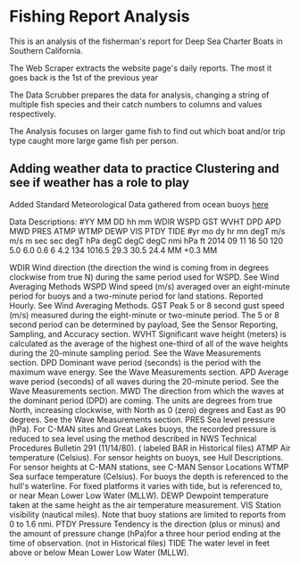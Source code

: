 # Fishing Report Analysis
This is an analysis of the fisherman's report for Deep Sea Charter Boats in Southern California.

The Web Scraper extracts the website page's daily reports.
    The most it goes back is the 1st of the previous year

The Data Scrubber prepares the data for analysis, changing a string of multiple fish species and their catch numbers to columns and values respectively.

The Analysis focuses on larger game fish to find out which boat and/or trip type caught more large game fish per person.

## Adding weather data to practice Clustering and see if weather has a role to play
Added Standard Meteorological Data gathered from ocean buoys [here](https://www.ndbc.noaa.gov/)

Data Descriptions:
#YY  MM DD hh mm WDIR WSPD GST  WVHT   DPD   APD MWD   PRES  ATMP  WTMP  DEWP  VIS PTDY  TIDE
#yr  mo dy hr mn degT m/s  m/s     m   sec   sec degT   hPa  degC  degC  degC  nmi  hPa    ft
2014 09 11 16 50 120  5.0  6.0   0.6     6   4.2 134 1016.5  29.3  30.5  24.4   MM +0.3    MM

WDIR 	Wind direction (the direction the wind is coming from in degrees clockwise from true N) during the same period used for WSPD. See Wind Averaging Methods
WSPD 	Wind speed (m/s) averaged over an eight-minute period for buoys and a two-minute period for land stations. Reported Hourly. See Wind Averaging Methods.
GST 	Peak 5 or 8 second gust speed (m/s) measured during the eight-minute or two-minute period. The 5 or 8 second period can be determined by payload, See the Sensor Reporting, Sampling, and Accuracy section.
WVHT 	Significant wave height (meters) is calculated as the average of the highest one-third of all of the wave heights during the 20-minute sampling period. See the Wave Measurements section.
DPD 	Dominant wave period (seconds) is the period with the maximum wave energy. See the Wave Measurements section.
APD 	Average wave period (seconds) of all waves during the 20-minute period. See the Wave Measurements section.
MWD 	The direction from which the waves at the dominant period (DPD) are coming. The units are degrees from true North, increasing clockwise, with North as 0 (zero) degrees and East as 90 degrees. See the Wave Measurements section.
PRES 	Sea level pressure (hPa). For C-MAN sites and Great Lakes buoys, the recorded pressure is reduced to sea level using the method described in NWS Technical Procedures Bulletin 291 (11/14/80). ( labeled BAR in Historical files)
ATMP 	Air temperature (Celsius). For sensor heights on buoys, see Hull Descriptions. For sensor heights at C-MAN stations, see C-MAN Sensor Locations
WTMP 	Sea surface temperature (Celsius). For buoys the depth is referenced to the hull's waterline. For fixed platforms it varies with tide, but is referenced to, or near Mean Lower Low Water (MLLW).
DEWP 	Dewpoint temperature taken at the same height as the air temperature measurement.
VIS 	Station visibility (nautical miles). Note that buoy stations are limited to reports from 0 to 1.6 nmi.
PTDY 	Pressure Tendency is the direction (plus or minus) and the amount of pressure change (hPa)for a three hour period ending at the time of observation. (not in Historical files)
TIDE 	The water level in feet above or below Mean Lower Low Water (MLLW). 